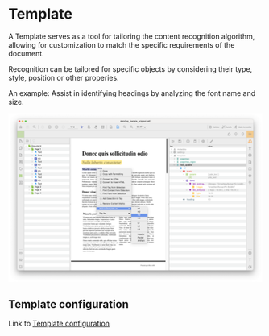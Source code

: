 # Template

A Template serves as a tool for tailoring the content recognition algorithm, allowing for customization to match the specific requirements of the document.

Recognition can be tailored for specific objects by considering their type, style, position or other properies.

An example: Assist in identifying headings by analyzing the font name and size.

![Template pane screenshot](../images/image-74.png)

## Template configuration

Link to [Template configuration](#)